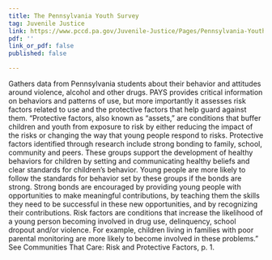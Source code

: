 ```yaml
---
title: The Pennsylvania Youth Survey
tag: Juvenile Justice
link: https://www.pccd.pa.gov/Juvenile-Justice/Pages/Pennsylvania-Youth-Survey-(PAYS).aspx
pdf: ''
link_or_pdf: false
published: false

---
```

Gathers data from Pennsylvania students about their behavior and attitudes around violence, alcohol and other drugs. PAYS provides critical information on behaviors and patterns of use, but more importantly it assesses risk factors related to use and the protective factors that help guard against them. “Protective factors, also known as “assets,” are conditions that buffer children and youth from exposure to risk by either reducing the impact of the risks or changing the way that young people respond to risks. Protective factors identified through research include strong bonding to family, school, community and peers. These groups support the development of healthy behaviors for children by setting and communicating healthy beliefs and clear standards for children’s behavior. Young people are more likely to follow the standards for behavior set by these groups if the bonds are strong. Strong bonds are encouraged by providing young people with opportunities to make meaningful contributions, by teaching them the skills they need to be successful in these new opportunities, and by recognizing their contributions. Risk factors are conditions that increase the likelihood of a young person becoming involved in drug use, delinquency, school dropout and/or violence. For example, children living in families with poor parental monitoring are more likely to become involved in these problems.” See Communities That Care: Risk and Protective Factors, p. 1.